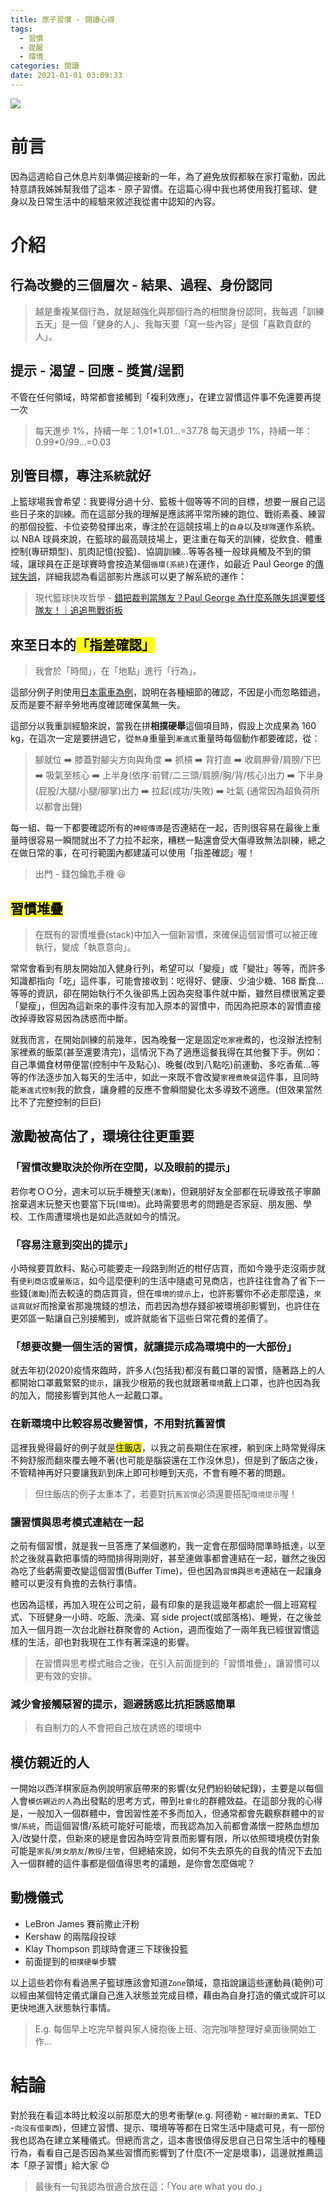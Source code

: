 ```yaml
---
title: 原子習慣 - 閱讀心得
tags:
  - 習慣
  - 提醒
  - 環境
categories: 閱讀
date: 2021-01-01 03:09:33
---
```


<style>
  section.compact {
    font-size: 150%  
  }
  img[alt~="center"] {
    display: block;
    margin: 0 auto;
  }
</style>

![](https://nijialin.com/images/2021/reading/habit.jpg)

# 前言

因為這週給自己休息片刻準備迎接新的一年，為了避免放假都躲在家打電動，因此特意請我姊姊幫我借了這本 - 原子習慣。在這篇心得中我也將使用我打籃球、健身以及日常生活中的經驗來敘述我從書中認知的內容。

<!-- more -->

# 介紹

## 行為改變的三個層次 - 結果、過程、身份認同

> 越是重複某個行為，就是越強化與那個行為的相關身份認同，我每週「訓練五天」是一個「健身的人」、我每天要「寫一些內容」是個「喜歡貢獻的人」。

## 提示 - 渴望 - 回應 - 獎賞/逞罰

不管在任何領域，時常都會接觸到「複利效應」，在建立習慣這件事不免還要再提一次

> 每天進步 1%，持續一年：1.01\*1.01...=37.78
> 每天退步 1%，持續一年：0.99\*0/99...=0.03

## 別管目標，專注`系統`就好

上籃球場我會希望：我要得分過十分、籃板十個等等不同的目標，想要一展自己這些日子來的訓練。而在這部分我的理解是應該將平常所練的跑位、戰術素養、練習的那個投籃、卡位姿勢發揮出來，專注於在這競技場上的`自身`以及`球隊`運作系統。以 NBA 球員來說，在籃球的最高競技場上，更注重在每天的訓練，從飲食、體重控制(專研類型)、肌肉記憶(投籃)、協調訓練...等等各種一般球員觸及不到的領域，讓球員在正是球賽時會按造某個`循環(系統)`在運作，如最近 Paul George 的[傳球失誤](https://basketball.biji.co/index.php?q=news&act=info&id=24146&subtitle=%E3%80%90%E5%BD%B1%E7%89%87%E3%80%91NBA+%2F+%E7%AB%99%E4%BD%8D%E5%A4%AA%E6%BC%82%E4%BA%AE%EF%BC%81Paul+George%E8%AA%A4%E5%82%B3%E7%B5%A6%E5%BA%95%E8%A7%92%E8%A3%81%E5%88%A4%E9%87%80%E5%A4%B1%E8%AA%A4)，詳細我認為看這部影片應該可以更了解系統的運作：

> 現代籃球快攻哲學 - [錯把裁判當隊友？Paul George 為什麼系隊失誤還要怪隊友！｜追追熊戰術板](https://www.youtube.com/watch?v=4K_BQHOXnh0)

## 來至日本的<mark>「指差確認」</mark>

> 我會於「時間」，在「地點」進行「行為」。

這部分例子則使用[日本電車為例](https://zh.wikipedia.org/zh-tw/%E6%8C%87%E5%B7%AE%E7%A2%BA%E8%AA%8D)，說明在各種細節的確認，不因是小而忽略錯過，反而是要不辭辛勞地再度確認確保萬無一失。

這部分以我重訓經驗來說，當我在拼**相撲硬舉**這個項目時，假設上次成果為 160 kg，在這次一定是要拼過它，從`熱身`重量到`漸進式`重量時每個動作都要確認，從：

> 腳就位 ➡️ 膝蓋對腳尖方向與角度 ➡️ 抓槓 ➡️ 背打直 ➡️ 收肩胛骨/肩膀/下巴 ➡️ 吸氣至核心 ➡️ 上半身(依序:前臂/二三頭/肩膀/胸/背/核心)出力 ➡️ 下半身(屁股/大腿/小腿/腳掌)出力 ➡️ 拉起(成功/失敗) ➡️ 吐氣 (通常因為超負荷所以都會出聲)

每一組、每一下都要確認所有的`神經傳導`是否連結在一起，否則很容易在最後上重量時很容易一瞬間就出不了力拉不起來，糟糕一點還會受大傷導致無法訓練，總之在做日常的事，在可行範圍內都建議可以使用「指差確認」喔！

> 出門 - 錢包鑰匙手機 😆

## <mark>習慣堆疊</mark>

> 在既有的習慣堆疊(stack)中加入一個新習慣，來確保這個習慣可以被正確執行，變成「執意意向」。

常常會看到有朋友開始加入健身行列，希望可以「變瘦」或「變壯」等等，而許多知識都指向「吃」這件事，可能會接收到：吃得好、健康、少油少糖、168 斷食...等等的資訊，卻在開始執行不久後卻馬上因為突發事件就中斷，雖然目標很篤定要「變瘦」，但因為這新來的事件沒有加入原本的習慣中，而因為把原本的習慣直接改掉導致容易因為誘惑而中斷。

就我而言，在開始訓練的前幾年，因為晚餐一定是固定`吃家裡`煮的，也沒辦法控制家裡煮的飯菜(甚至還要清完)，這情況下為了適應這餐我得在其他餐下手。例如：自己準備食材帶便當(控制中午及點心)、晚餐(改到八點吃)前運動、多吃香蕉...等等的作法逐步加入每天的生活中，如此一來既不會改變`家裡煮晚餐`這件事，且同時能`漸進式控制`我的飲食，讓身體的反應不會瞬間變化太多導致不適應。(但效果當然比不了完整控制的巨巨)

## 激勵被高估了，環境往往更重要

### 「習慣改變取決於你所在空間，以及眼前的提示」

若你考ＯＯ分，週末可以玩手機整天(`激勵`)，但親朋好友全部都在玩導致孩子寧願捨棄週末玩整天也要當下玩(`環境`)。此時需要思考的問題是否家庭、朋友圈、學校、工作周遭環境也是如此造就如今的情況。

### 「容易注意到突出的提示」

小時候要買飲料、點心可能要走一段路到附近的柑仔店買，而如今幾乎走沒兩步就有`便利商店`或`量販店`，如今這麼便利的生活中隨處可見商店，也許往往會為了省下一些錢(`激勵`)而去較遠的商店買貨，但在`環境的提示`上，也許影響你不必走那麼遠，`來這買就好`而捨棄省那幾塊錢的想法，而若因為想存錢卻被環境卻影響到，也許住在更郊區一點讓自己別接觸到，或許就能省下這些日常花費的差價了。

### 「想要改變一個生活的習慣，就讓提示成為環境中的一大部份」

就去年初(2020)疫情來臨時，許多人(包括我)都沒有戴口罩的習慣，隨著路上的人都開始口罩戴緊緊的`提示`，讓我少根筋的我也就跟著`環境`戴上口罩，也許也因為我的加入，間接影響到其他人一起戴口罩。

### 在新環境中比較容易改變習慣，不用對抗舊習慣

這裡我覺得最好的例子就是<mark>住飯店</mark>，以我之前長期住在家裡，躺到床上時常覺得床不夠舒服而翻來覆去睡不著(也可能是腦袋還在工作沒休息)，但是到了飯店之後，不管精神再好只要讓我趴到床上即可秒睡到天亮，不會有睡不著的問題。

> 但住飯店的例子太重本了，若要對抗`舊習慣`必須還要搭配`環境提示`喔！

### 讓習慣與思考模式連結在一起

之前有個習慣，就是我一旦答應了某個邀約，我一定會在那個時間準時抵達，以至於之後就喜歡把事情的時間排得剛剛好，甚至連做事都會連結在一起，雖然之後因為吃了些虧需要改變這個習慣(Buffer Time)，但也因為`習慣`與`思考`連結在一起讓身體可以更沒有負擔的去執行事情。

也因為這樣，再加入現在公司之前，最有印象的是我這幾年都處於一個上班寫程式、下班健身一小時、吃飯、洗澡、寫 side project(或部落格)、睡覺，在之後並加入一個月跑一次台北辦社群聚會的 Action，週而復始了一兩年我已經很習慣這樣的生活，卻也對我現在工作有著深遠的影響。

> 在習慣與思考模式融合之後，在引入前面提到的「習慣堆疊」，讓習慣可以更有效的安排。

### 減少會接觸惡習的提示，迴避誘惑比抗拒誘惑簡單

> 有自制力的人不會把自己放在誘惑的環境中

## 模仿親近的人

一開始以西洋棋家庭為例說明家庭帶來的影響(女兒們紛紛破紀錄)，主要是以每個人會`模仿親近的人`為出發點的思考方式，帶到`社會化`的群體效益。在這部分我的心得是，一般加入一個群體中，會因習性差不多而加入，但通常都會先觀察群體中的`習慣`/`系統`，而這個習慣/系統可能好可能壞，而我認為加入前都會滿懷一腔熱血想加入/改變什麼，但新來的總是會因為時空背景而影響有限，所以依照環境模仿對象可能是`家長`/`男女朋友`/`教授`/`主管`，但總結來說，如何不失去原先的自我的情況下去加入一個群體的這件事都是個值得思考的議題，是你會怎麼做呢？

## 動機儀式

- LeBron James 賽前撒止汗粉
- Kershaw 的兩階段投球
- Klay Thompson 罰球時會運三下球後投籃
- 前面提到的`相撲硬舉`步驟

以上這些若你有看過黑子籃球應該會知道`Zone`領域，意指說讓這些運動員(範例)可以經由某個特定儀式讓自己進入狀態並完成目標，藉由為自身打造的儀式或許可以更快地進入狀態執行事情。

> E.g. 每個早上吃完早餐與家人擁抱後上班、泡完咖啡整理好桌面後開始工作...

# 結論

對於我在看這本時比較沒以前那麼大的思考衝擊(e.g. 阿德勒 - `被討厭的勇氣`、TED -`向沒有借東西`)，但建立習慣、提示、環境等等都在日常生活中隨處可見，有一部份我也認為在建立某種儀式。但總而言之，這本書很值得反思自己日常生活中的種種行為，看看自己是否因為某些習慣而影響到了什麼(不一定是壞事)，這邊就推薦這本「原子習慣」給大家 😊

> 最後有一句我認為很適合放在這：「You are what you do.」
